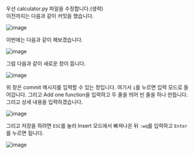 우선 calculator.py 파일을 수정합니다.(생략)   
이전까지는 다음과 같이 커밋을 했습니다.

![image](https://user-images.githubusercontent.com/64893709/96373610-aa0ba580-11a8-11eb-8897-ffaa0d16405e.png)

이번에는 다음과 같이 해보겠습니다.

![image](https://user-images.githubusercontent.com/64893709/96373633-cb6c9180-11a8-11eb-8e4f-181548b054bb.png)

그럼 다음과 같이 새로운 창이 뜹니다.

![image](https://user-images.githubusercontent.com/64893709/96373666-08d11f00-11a9-11eb-8953-e2c1073de13a.png)

위 창은 commit 메시지를 입력할 수 있는 창입니다. 여기서 ```i```를 누르면 입력 모드로 들어갑니다.
그리고 Add one function을 입력하고 두 줄을 띄어 빈 줄을 하나 만듭니다. 그리고 상세 내용을 입력하겠습니다.

![image](https://user-images.githubusercontent.com/64893709/96373736-606f8a80-11a9-11eb-9fd4-22f764f57678.png)

그리고 저장을 하려면 ```ESC```를 눌러 Insert 모드에서 빠져나온 뒤 ```:wq```를 입력하고 ```Enter```를 누르면 됩니다.

![image](https://user-images.githubusercontent.com/64893709/96373774-a0367200-11a9-11eb-8830-358b5f5f0e7f.png)
